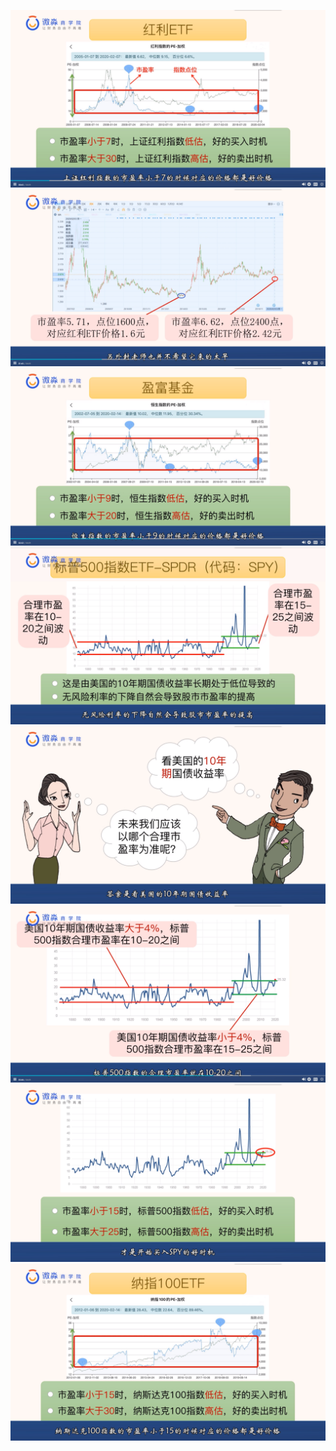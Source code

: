 ![](20200831-%20(1).png)
![](20200831-%20(2).png)
![](20200831-%20(3).png)
![](20200831-%20(4).png)
![](20200831-%20(5).png)
![](20200831-%20(6).png)
![](20200831-%20(7).png)
![](20200831-%20(8).png)